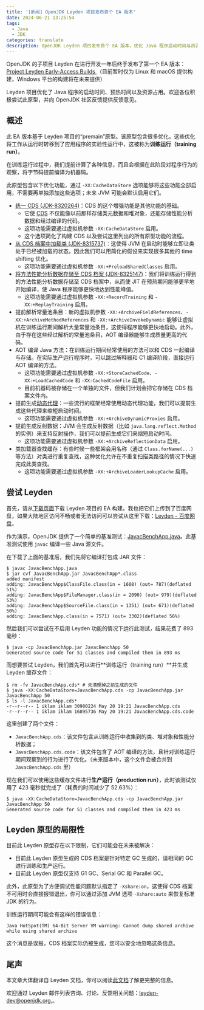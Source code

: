 ```yaml
---
title: '[新闻] OpenJDK Leyden 项目发布首个 EA 版本'
date: 2024-06-21 13:25:54
tags:
  - Java
  - JDK
categories: translate
description: OpenJDK Leyden 项目发布首个 EA 版本，优化 Java 程序启动时间与资源占用
---
```


OpenJDK 的子项目 Leyden 在进行开发一年后终于发布了第一个 EA 版本：[Project Leyden Early-Access Builds
](https://jdk.java.net/leyden/)（目前暂时仅为 Linux 和 macOS 提供构建，Windows 平台的构建将在未来提供）

Leyden 项目优化了 Java 程序的启动时间、预热时间以及资源占用。欢迎各位积极尝试此原型，并向 OpenJDK 社区反馈提供反馈意见。

## 概述

此 EA 版本基于 Leyden 项目的“premain”原型。该原型包含很多优化，这些优化将工作从运行时转移到了应用程序的实验性运行中，这被称为**训练运行（training run）**。

在训练运行过程中，我们提前计算了各种信息，而且会根据在此阶段对程序行为的观察，将字节码提前编译为机器码。

此原型包含以下优化功能，通过 `-XX:CacheDataStore` 选项能够将这些功能全部启用，不需要再单独添加这些选项；未来 JVM 可能会默认启用它们。

* [统一 CDS (JDK-8320264)](https://openjdk.org/jeps/8320264)：CDS 的这个增强功能是其他功能的基础。
  * 它使 [CDS](https://docs.oracle.com/en/java/javase/22/vm/class-data-sharing.html) 不仅能像以前那样存储类元数据和堆对象，还能存储性能分析数据和经过编译的代码。
  * 这项功能需要通过虚拟机参数 `-XX:CacheDataStore` 启用。
  * 这个选项简化了构建 CDS 以及尝试这里列出的所有原型功能的流程。
* [从 CDS 档案中加载类 (JDK-8315737)](https://openjdk.org/jeps/8315737)：这使得 JVM 在启动时能够立即让类处于已经被加载的状态。因此我们可以用简化的假设来实现很多其他的 time shifting 优化。
  * 这项功能需要通过虚拟机参数 `-XX:+PreloadSharedClasses` 启用。
* [将方法性能分析数据存储至 CDS 档案 (JDK-8325147)](https://openjdk.org/jeps/8325147)：我们将训练运行得到的方法性能分析数据存储至 CDS 档案中，从而使 JIT 在预热期间能够更早地开始编译，使 Java 程序能够更快地达到性能峰值。
  * 这项功能需要通过虚拟机参数 `-XX:+RecordTraining` 和 `-XX:+ReplayTraining` 启用。
* 提前解析常量池条目：新的虚拟机参数 `-XX:+ArchiveFieldReferences`、`-XX:+ArchiveMethodReferences` 和 `-XX:+ArchiveInvokeDynamic` 能够让虚拟机在训练运行期间解析大量常量池条目，这使得程序能够更快地启动。此外，由于存在这些经过解析的常量池条目，AOT 编译器能够生成质量更高的代码。
* AOT 编译 Java 方法：在训练运行期间经常使用的方法可以和 CDS 一起编译与存储。在实际生产运行程序时，可以跳过解释器和 C1 编译阶段，直接运行 AOT 编译的方法。
  * 这项功能需要通过虚拟机参数 `-XX:+StoreCachedCode`、`-XX:+LoadCachedCode` 和 `-XX:CachedCodeFile` 启用。
  * 目前机器码被存储在一个单独的文件，但我们计划会把它存储在 CDS 档案文件内。
* 提前生成[动态代理](https://docs.oracle.com/en/java/javase/22/docs/api/java.base/java/lang/reflect/Proxy.html)：一些流行的框架经常使用动态代理功能，我们可以提前生成这些代理来缩短启动时间。
  * 这项功能需要通过虚拟机参数 `-XX:+ArchiveDynamicProxies` 启用。
* 提前生成反射数据：JVM 会生成反射数据（比如 `java.lang.reflect.Method` 的实例）来支持反射操作，我们可以提前生成它们来缩短启动时间。
  * 这项功能需要通过虚拟机参数 `-XX:+ArchiveReflectionData` 启用。
* 类加载器查找缓存：有些时候一些框架会用名称（通过 `Class.forName(...)` 等方法）对类进行重复查找，这种优化允许在不重复扫描类路径的情况下快速完成此类查找。
  * 这项功能需要通过虚拟机参数 `-XX:+ArchiveLoaderLookupCache` 启用。

## 尝试 Leyden

首先，请从[下载页面](https://jdk.java.net/leyden/)下载 Leyden 项目的 EA 构建。我也把它们上传到了百度网盘，如果大陆地区访问不畅或者无法访问可以尝试从这里下载：[Leyden - 百度网盘](链接：https://pan.baidu.com/s/1mf5pMvisoU921O3rntr-hg?pwd=0000)。

作为演示，OpenJDK 提供了一个简单的基准测试：[JavacBenchApp.java](/assets/posts/2024-06-21-leyden-ea1-release-notes/JavacBenchApp.java)。此基准测试使用 `javac` 编译一些 Java 源文件。

在下载了上面的基准后，我们先将它编译打包成 JAR 文件：

```
$ javac JavacBenchApp.java
$ jar cvf JavacBenchApp.jar JavacBenchApp*.class
added manifest
adding: JavacBenchApp$ClassFile.class(in = 1608) (out= 787)(deflated 51%)
adding: JavacBenchApp$FileManager.class(in = 2090) (out= 979)(deflated 53%)
adding: JavacBenchApp$SourceFile.class(in = 1351) (out= 671)(deflated 50%)
adding: JavacBenchApp.class(in = 7571) (out= 3302)(deflated 56%)
```

然后我们可以尝试在不启用 Leyden 功能的情况下运行此测试，结果花费了 893 毫秒：

```
$ java -cp JavacBenchApp.jar JavacBenchApp 50
Generated source code for 51 classes and compiled them in 893 ms
```

而想要尝试 Leyden，我们首先可以进行**训练运行（training run）**并生成 Leyden 缓存文件：

```
$ rm -fv JavacBenchApp.cds* # 先清理掉之前生成的文件
$ java -XX:CacheDataStore=JavacBenchApp.cds -cp JavacBenchApp.jar JavacBenchApp 50
$ ls -l JavacBenchApp.cds*
-r--r--r-- 1 iklam iklam 30900224 May 20 19:21 JavacBenchApp.cds
-r--r--r-- 1 iklam iklam 16895736 May 20 19:21 JavacBenchApp.cds.code
```

这里创建了两个文件：

* `JavacBenchApp.cds`：该文件包含从训练运行中收集到的类、堆对象和性能分析数据；
* `JavacBenchApp.cds.code`：该文件包含了 AOT 编译的方法，且针对训练运行期间观察到的行为进行了优化。（未来版本中，这个文件会被合并到 `JavacBenchApp.cds` 里）

现在我们可以使用这些缓存文件进行**生产运行（production run）**，此时该测试仅用了 423 毫秒就完成了（耗费的时间减少了 52.63%）：

```
$ java -XX:CacheDataStore=JavacBenchApp.cds -cp JavacBenchApp.jar JavacBenchApp 50
Generated source code for 51 classes and compiled them in 423 ms
```

## Leyden 原型的局限性

目前此 Leyden 原型存在以下限制，它们可能会在未来被解决：

* 目前此 Leyden 原型生成的 CDS 档案是针对特定 GC 生成的，请相同的 GC 进行训练和生产运行。
* 目前此 Leyden 原型仅支持 G1 GC、Serial GC 和 Parallel GC。

此外，此原型为了方便调试性能问题默认指定了 `-Xshare:on`，这使得 CDS 档案不可用时会直接报错退出，你可以通过添加 JVM 选项 `-Xshare:auto` 来恢复标准 JDK 的行为。


训练运行期间可能会有这样的错误信息：

```
Java HotSpot(TM) 64-Bit Server VM warning: Cannot dump shared archive while using shared archive
```

这个消息是误报，CDS 档案实际仍被生成，您可以安全地忽略这条信息。

## 尾声

本文章大体翻译自 Leyden 文档，你可以阅读[此文档](https://github.com/openjdk/leyden/blob/premain/README.md)了解更完整的信息。

欢迎通过 Leyden 邮件列表咨询、讨论、反馈相关问题：[leyden-dev@openjdk.org.](https://mail.openjdk.org/mailman/listinfo/leyden-dev)。
